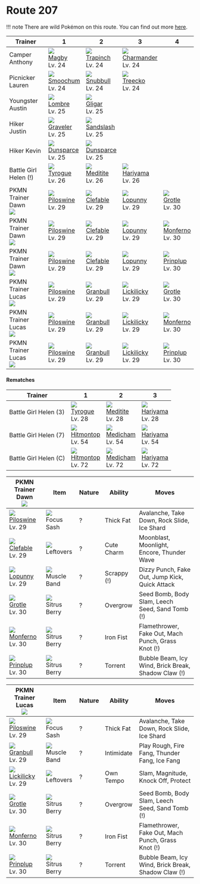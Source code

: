 # Route 207

!!! note
    There are wild Pokémon on this route. You can find out more [here](../../wild_pokemon/route_207/).


Trainer                          | 1                                    | 2                                    | 3                                    | 4
---                              | ---                                  | ---                                  | ---                                  | ---
Camper Anthony                   | ![][240]<br> [Magby]<br> Lv. 24      | ![][328]<br> [Trapinch]<br> Lv. 24   | ![][004]<br> [Charmander]<br> Lv. 24
Picnicker Lauren                 | ![][238]<br> [Smoochum]<br> Lv. 24   | ![][209]<br> [Snubbull]<br> Lv. 24   | ![][252]<br> [Treecko]<br> Lv. 24
Youngster Austin                 | ![][271]<br> [Lombre]<br> Lv. 25     | ![][207]<br> [Gligar]<br> Lv. 25
Hiker Justin                     | ![][075]<br> [Graveler]<br> Lv. 25   | ![][028]<br> [Sandslash]<br> Lv. 25
Hiker Kevin                      | ![][206]<br> [Dunsparce]<br> Lv. 25  | ![][206]<br> [Dunsparce]<br> Lv. 25
Battle Girl Helen (!)            | ![][236]<br> [Tyrogue]<br> Lv. 26    | ![][307]<br> [Meditite]<br> Lv. 26   | ![][297]<br> [Hariyama]<br> Lv. 26
PKMN Trainer Dawn<br>![][dawn]   | ![][221]<br> [Piloswine]<br> Lv. 29  | ![][036]<br> [Clefable]<br> Lv. 29   | ![][428]<br> [Lopunny]<br> Lv. 29    | ![][388]<br> [Grotle]<br> Lv. 30
PKMN Trainer Dawn<br>![][dawn]   | ![][221]<br> [Piloswine]<br> Lv. 29  | ![][036]<br> [Clefable]<br> Lv. 29   | ![][428]<br> [Lopunny]<br> Lv. 29    | ![][391]<br> [Monferno]<br> Lv. 30
PKMN Trainer Dawn<br>![][dawn]   | ![][221]<br> [Piloswine]<br> Lv. 29  | ![][036]<br> [Clefable]<br> Lv. 29   | ![][428]<br> [Lopunny]<br> Lv. 29    | ![][394]<br> [Prinplup]<br> Lv. 30
PKMN Trainer Lucas<br>![][lucas] | ![][221]<br> [Piloswine]<br> Lv. 29  | ![][210]<br> [Granbull]<br> Lv. 29   | ![][463]<br> [Lickilicky]<br> Lv. 29 | ![][388]<br> [Grotle]<br> Lv. 30
PKMN Trainer Lucas<br>![][lucas] | ![][221]<br> [Piloswine]<br> Lv. 29  | ![][210]<br> [Granbull]<br> Lv. 29   | ![][463]<br> [Lickilicky]<br> Lv. 29 | ![][391]<br> [Monferno]<br> Lv. 30
PKMN Trainer Lucas<br>![][lucas] | ![][221]<br> [Piloswine]<br> Lv. 29  | ![][210]<br> [Granbull]<br> Lv. 29   | ![][463]<br> [Lickilicky]<br> Lv. 29 | ![][394]<br> [Prinplup]<br> Lv. 30

#### Rematches

Trainer               | 1                                   | 2                                   | 3
---                   | ---                                 | ---                                 | ---
Battle Girl Helen (3) | ![][236]<br> [Tyrogue]<br> Lv. 28   | ![][307]<br> [Meditite]<br> Lv. 28  | ![][297]<br> [Hariyama]<br> Lv. 28
Battle Girl Helen (7) | ![][237]<br> [Hitmontop]<br> Lv. 54 | ![][308]<br> [Medicham]<br> Lv. 54  | ![][297]<br> [Hariyama]<br> Lv. 54
Battle Girl Helen (C) | ![][237]<br> [Hitmontop]<br> Lv. 72 | ![][308]<br> [Medicham]<br> Lv. 72  | ![][297]<br> [Hariyama]<br> Lv. 72

PKMN Trainer Dawn<br>![][dawn]      | Item                               | Nature | Ability     | Moves
---                                 | ---                                | --- | ---         | ---
![][221]<br> [Piloswine]<br> Lv. 29 | ![][focus-sash]<br> Focus Sash     | ? | Thick Fat   | Avalanche, Take Down, Rock Slide, Ice Shard
![][036]<br> [Clefable]<br> Lv. 29  | ![][leftovers]<br> Leftovers       | ? | Cute Charm  | Moonblast, Moonlight, Encore, Thunder Wave
![][428]<br> [Lopunny]<br> Lv. 29   | ![][muscle-band]<br> Muscle Band   | ? | Scrappy (!) | Dizzy Punch, Fake Out, Jump Kick, Quick Attack
![][388]<br> [Grotle]<br> Lv. 30    | ![][sitrus-berry]<br> Sitrus Berry | ? | Overgrow    | Seed Bomb, Body Slam, Leech Seed, Sand Tomb     (!)
![][391]<br> [Monferno]<br> Lv. 30  | ![][sitrus-berry]<br> Sitrus Berry | ? | Iron Fist   | Flamethrower, Fake Out, Mach Punch, Grass Knot  (!)
![][394]<br> [Prinplup]<br> Lv. 30  | ![][sitrus-berry]<br> Sitrus Berry | ? | Torrent     | Bubble Beam, Icy Wind, Brick Break, Shadow Claw (!)

PKMN Trainer Lucas<br>![][lucas]     | Item                               | Nature | Ability    | Moves
---                                  | ---                                | --- | ---        | ---
![][221]<br> [Piloswine]<br> Lv. 29  | ![][focus-sash]<br> Focus Sash     | ? | Thick Fat  | Avalanche, Take Down, Rock Slide, Ice Shard
![][210]<br> [Granbull]<br> Lv. 29   | ![][muscle-band]<br> Muscle Band   | ? | Intimidate | Play Rough, Fire Fang, Thunder Fang, Ice Fang
![][463]<br> [Lickilicky]<br> Lv. 29 | ![][leftovers]<br> Leftovers       | ? | Own Tempo  | Slam, Magnitude, Knock Off, Protect
![][388]<br> [Grotle]<br> Lv. 30     | ![][sitrus-berry]<br> Sitrus Berry | ? | Overgrow   | Seed Bomb, Body Slam, Leech Seed, Sand Tomb     (!)
![][391]<br> [Monferno]<br> Lv. 30   | ![][sitrus-berry]<br> Sitrus Berry | ? | Iron Fist  | Flamethrower, Fake Out, Mach Punch, Grass Knot  (!)
![][394]<br> [Prinplup]<br> Lv. 30   | ![][sitrus-berry]<br> Sitrus Berry | ? | Torrent    | Bubble Beam, Icy Wind, Brick Break, Shadow Claw (!)

[Charmander]: ../../pokemon_changes/004/
[Sandslash]: ../../pokemon_changes/028/
[Clefable]: ../../pokemon_changes/036/
[Graveler]: ../../pokemon_changes/075/
[Dunsparce]: ../../pokemon_changes/206/
[Gligar]: ../../pokemon_changes/207/
[Snubbull]: ../../pokemon_changes/209/
[Granbull]: ../../pokemon_changes/210/
[Piloswine]: ../../pokemon_changes/221/
[Tyrogue]: ../../pokemon_changes/236/
[Hitmontop]: ../../pokemon_changes/237/
[Smoochum]: ../../pokemon_changes/238/
[Magby]: ../../pokemon_changes/240/
[Treecko]: ../../pokemon_changes/252/
[Lombre]: ../../pokemon_changes/271/
[Hariyama]: ../../pokemon_changes/297/
[Meditite]: ../../pokemon_changes/307/
[Medicham]: ../../pokemon_changes/308/
[Trapinch]: ../../pokemon_changes/328/
[Grotle]: ../../pokemon_changes/388/
[Monferno]: ../../pokemon_changes/391/
[Prinplup]: ../../pokemon_changes/394/
[Lopunny]: ../../pokemon_changes/428/
[Lickilicky]: ../../pokemon_changes/463/
[focus-sash]: ../img/items/focus-sash.png
[leftovers]: ../img/items/leftovers.png
[muscle-band]: ../img/items/muscle-band.png
[sitrus-berry]: ../img/items/sitrus-berry.png
[004]: ../img/pokemon/004.png
[028]: ../img/pokemon/028.png
[036]: ../img/pokemon/036.png
[075]: ../img/pokemon/075.png
[206]: ../img/pokemon/206.png
[207]: ../img/pokemon/207.png
[209]: ../img/pokemon/209.png
[210]: ../img/pokemon/210.png
[221]: ../img/pokemon/221.png
[236]: ../img/pokemon/236.png
[237]: ../img/pokemon/237.png
[238]: ../img/pokemon/238.png
[240]: ../img/pokemon/240.png
[252]: ../img/pokemon/252.png
[271]: ../img/pokemon/271.png
[297]: ../img/pokemon/297.png
[307]: ../img/pokemon/307.png
[308]: ../img/pokemon/308.png
[328]: ../img/pokemon/328.png
[388]: ../img/pokemon/388.png
[391]: ../img/pokemon/391.png
[394]: ../img/pokemon/394.png
[428]: ../img/pokemon/428.png
[463]: ../img/pokemon/463.png
[lucas]: ../img/trainer/lucas.png
[dawn]: ../img/trainer/dawn.png
